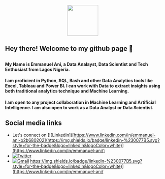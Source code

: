 <div id="header" align="center">
  <img src="https://media.giphy.com/media/M9gbBd9nbDrOTu1Mqx/giphy.gif" width="100"/>
</div>

  <h2> Hey there! Welcome to my github page 🙂 <h2/>

<h4> My Name is Emmanuel Ani, a Data Analayst, Data Scientist and Tech Enthusiast from Lagos Nigeria. </h4>

<h4> I am proficient in Python, SQL, Bash and other Data Analytics tools like Excel, Tableau and Power BI. I can work with Data to extract insights using both traditional analytics technique and Machine Learning. </h4>

<h4> I am open to any project collaboration in Machine Learning and Artificial Intelligence. I am also open to work as a Data Analyst or Data Scientist. </h4>

<div align='left'>
  <h2> Social media links </h2>
</div>
  
* Let's connect on [![Linkedin]([https://www.linkedin.com/in/emmanuel-ani-b2b680202](https://img.shields.io/badge/linkedin-%230077B5.svg?style=for-the-badge&logo=linkedin&logoColor=white)](https://www.linkedin.com/in/emmanuel-ani/)
* [![Twitter](https://img.shields.io/badge/temmyzeus-%231DA1F2.svg?style=for-the-badge&logo=Twitter&logoColor=white)](https://twitter.com/emmanuelani_)
* [![Gmail](https://img.shields.io/badge/Gmail-D14836?style=for-the-badge&logo=gmail&logoColor=white)](emmanuelani234@gmail.com)
https://img.shields.io/badge/linkedin-%230077B5.svg?style=for-the-badge&logo=linkedin&logoColor=white)](https://www.linkedin.com/in/emmanuel-ani/
